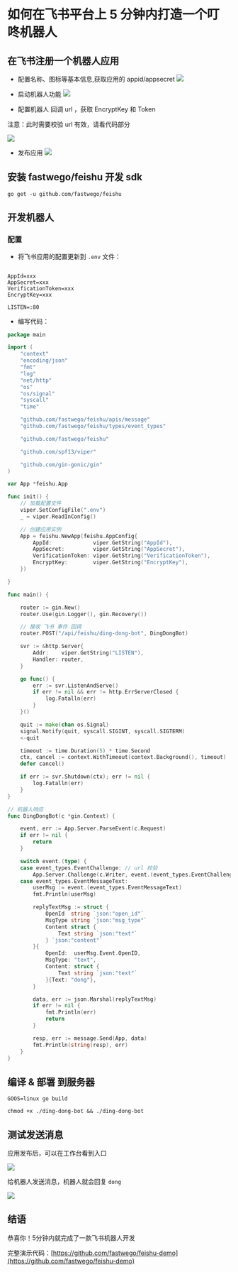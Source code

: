# 如何在飞书平台上 5 分钟内打造一个叮咚机器人

## 在飞书注册一个机器人应用

- 配置名称、图标等基本信息,获取应用的 appid/appsecret
![](img/step-1-new-bot.png)

- 启动机器人功能
![](img/step-2-bot-enable.png)

- 配置机器人 回调 url ，获取 EncryptKey 和 Token

注意：此时需要校验 url 有效，请看代码部分

![](img/step-3-bot-event.png)

- 发布应用
![](img/step-4-bot-release.png)

## 安装 fastwego/feishu 开发 sdk

`go get -u github.com/fastwego/feishu`

## 开发机器人

### 配置

- 将飞书应用的配置更新到 `.env` 文件：
```.env

AppId=xxx
AppSecret=xxx
VerificationToken=xxx
EncryptKey=xxx

LISTEN=:80
```

- 编写代码：

```go
package main

import (
	"context"
	"encoding/json"
	"fmt"
	"log"
	"net/http"
	"os"
	"os/signal"
	"syscall"
	"time"

	"github.com/fastwego/feishu/apis/message"
	"github.com/fastwego/feishu/types/event_types"

	"github.com/fastwego/feishu"

	"github.com/spf13/viper"

	"github.com/gin-gonic/gin"
)

var App *feishu.App

func init() {
	// 加载配置文件
	viper.SetConfigFile(".env")
	_ = viper.ReadInConfig()

	// 创建应用实例
	App = feishu.NewApp(feishu.AppConfig{
		AppId:             viper.GetString("AppId"),
		AppSecret:         viper.GetString("AppSecret"),
		VerificationToken: viper.GetString("VerificationToken"),
		EncryptKey:        viper.GetString("EncryptKey"),
	})

}

func main() {

	router := gin.New()
	router.Use(gin.Logger(), gin.Recovery())

	// 接收 飞书 事件 回调
	router.POST("/api/feishu/ding-dong-bot", DingDongBot)

	svr := &http.Server{
		Addr:    viper.GetString("LISTEN"),
		Handler: router,
	}

	go func() {
		err := svr.ListenAndServe()
		if err != nil && err != http.ErrServerClosed {
			log.Fatalln(err)
		}
	}()

	quit := make(chan os.Signal)
	signal.Notify(quit, syscall.SIGINT, syscall.SIGTERM)
	<-quit

	timeout := time.Duration(5) * time.Second
	ctx, cancel := context.WithTimeout(context.Background(), timeout)
	defer cancel()

	if err := svr.Shutdown(ctx); err != nil {
		log.Fatalln(err)
	}
}

// 机器人响应
func DingDongBot(c *gin.Context) {

	event, err := App.Server.ParseEvent(c.Request)
	if err != nil {
		return
	}

	switch event.(type) {
	case event_types.EventChallenge: // url 校验
		App.Server.Challenge(c.Writer, event.(event_types.EventChallenge))
	case event_types.EventMessageText:
		userMsg := event.(event_types.EventMessageText)
		fmt.Println(userMsg)

		replyTextMsg := struct {
			OpenId  string `json:"open_id"`
			MsgType string `json:"msg_type"`
			Content struct {
				Text string `json:"text"`
			} `json:"content"`
		}{
			OpenId:  userMsg.Event.OpenID,
			MsgType: "text",
			Content: struct {
				Text string `json:"text"`
			}{Text: "dong"},
		}

		data, err := json.Marshal(replyTextMsg)
		if err != nil {
			fmt.Println(err)
			return
		}

		resp, err := message.Send(App, data)
		fmt.Println(string(resp), err)
	}
}

```

## 编译 & 部署 到服务器

`GOOS=linux go build`

`chmod +x ./ding-dong-bot && ./ding-dong-bot`

## 测试发送消息

应用发布后，可以在工作台看到入口

![](img/apps.jpg)


给机器人发送消息，机器人就会回复 `dong`

![](img/ding-dong.jpg)

## 结语

恭喜你！5分钟内就完成了一款飞书机器人开发

完整演示代码：[https://github.com/fastwego/feishu-demo](https://github.com/fastwego/feishu-demo)